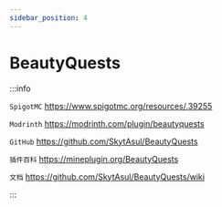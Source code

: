 ```yaml
---
sidebar_position: 4
---
```


# BeautyQuests

:::info

`SpigotMC` https://www.spigotmc.org/resources/.39255

`Modrinth` https://modrinth.com/plugin/beautyquests

`GitHub` https://github.com/SkytAsul/BeautyQuests

`插件百科` https://mineplugin.org/BeautyQuests

`文档` https://github.com/SkytAsul/BeautyQuests/wiki

:::
